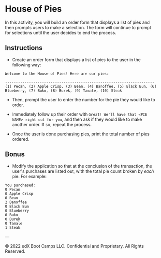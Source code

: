 # House of Pies

In this activity, you will build an order form that displays a list of pies and then prompts users to make a selection. The form will continue to prompt for selections until the user decides to end the process.

## Instructions

* Create an order form that displays a list of pies to the user in the following way:

```text
Welcome to the House of Pies! Here are our pies:

---------------------------------------------------------------------
(1) Pecan, (2) Apple Crisp, (3) Bean, (4) Banoffee, (5) Black Bun, (6) Blueberry, (7) Buko, (8) Burek, (9) Tamale, (10) Steak
```

* Then, prompt the user to enter the number for the pie they would like to order.

* Immediately follow up their order with `Great! We'll have that <PIE NAME> right out for you`, and then ask if they would like to make another order. If so, repeat the process.

* Once the user is done purchasing pies, print the total number of pies ordered.

## Bonus

* Modify the application so that at the conclusion of the transaction, the user's purchases are listed out, with the total pie count broken by _each_ pie. For example:

```text
You purchased:
0 Pecan
0 Apple Crisp
0 Bean
2 Banoffee
0 Black Bun
0 Blueberry
0 Buko
0 Burek
0 Tamale
1 Steak
```

—

© 2022 edX Boot Camps LLC. Confidential and Proprietary. All Rights Reserved.
